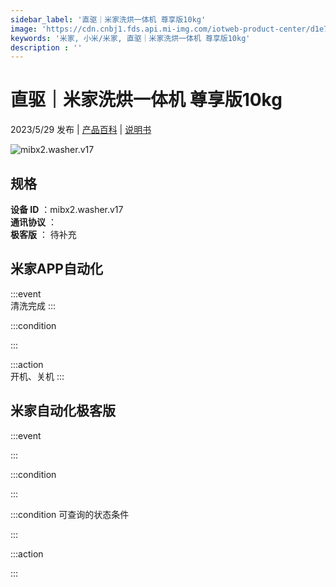 ```yaml
---
sidebar_label: '直驱｜米家洗烘一体机 尊享版10kg'
image: 'https://cdn.cnbj1.fds.api.mi-img.com/iotweb-product-center/d1e7fcd2b3da484a92c80c4d9ea7c55f_1681814426836.png?GalaxyAccessKeyId=AKVGLQWBOVIRQ3XLEW&Expires=9223372036854775807&Signature=mnFLAg41HR6kDfO1zFSnLLEamg0='
keywords: '米家, 小米/米家, 直驱｜米家洗烘一体机 尊享版10kg'
description : ''
---
```

# 直驱｜米家洗烘一体机 尊享版10kg

2023/5/29 发布 | [产品百科](https://home.mi.com/webapp/content/baike/product/index.html?model=mibx2.washer.v17/) | [说明书](https://home.mi.com/views/introduction.html?model=mibx2.washer.v17&region=cn)

![mibx2.washer.v17](https://cdn.cnbj1.fds.api.mi-img.com/iotweb-product-center/d1e7fcd2b3da484a92c80c4d9ea7c55f_1681814426836.png?GalaxyAccessKeyId=AKVGLQWBOVIRQ3XLEW&Expires=9223372036854775807&Signature=mnFLAg41HR6kDfO1zFSnLLEamg0=)

## 规格  
> 
**设备 ID** ：mibx2.washer.v17  
**通讯协议** ：  
**极客版**  ： 待补充 


## 米家APP自动化  

:::event  
清洗完成
:::

:::condition  

:::

:::action   
开机、关机
:::

## 米家自动化极客版  

:::event  

:::

:::condition  

:::

:::condition 可查询的状态条件  

:::

:::action  

:::

        
